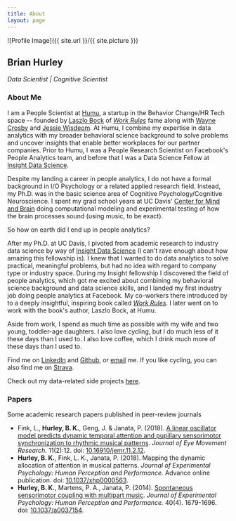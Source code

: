 ```yaml
---
title: About
layout: page
---
```

![Profile Image]({{ site.url }}/{{ site.picture }})

## Brian Hurley
*Data Scientist | Cognitive Scientist*

### About Me
I am a People Scientist at [Humu](https://humu.com/), a startup in the Behavior Change/HR Tech space -- founded by [Laszlo Bock](https://www.linkedin.com/in/laszlobock/) of [*Work Rules*](https://www.amazon.com/Work-Rules-Insights-Inside-Transform-ebook/dp/B00MEMMVB8) fame along with  [Wayne Crosby](https://www.linkedin.com/in/wcrosby/) and [Jessie Wisdeom](https://www.linkedin.com/in/wisdomj/). At Humu, I combine my expertise in data analytics with my broader behavioral science background to solve problems and uncover insights that enable better workplaces for our partner companies. Prior to Humu, I was a People Research Scientist on Facebook's People Analytics team, and before that I was a Data Science Fellow at [Insight Data Science](https://www.insightdatascience.com/).

Despite my landing a career in people analytics, I do not have a formal background in I/O Psychology or a related applied research field. Instead, my Ph.D. was in the basic science area of Cognitive Psychology/Cognitive Neuroscience. I spent my grad school years at UC Davis' [Center for Mind and Brain](https://mindbrain.ucdavis.edu/) doing computational modeling and experimental testing of how the brain processes sound (using music, to be exact). 

So how on earth did I end up in people analytics?

After my Ph.D. at UC Davis, I pivoted from academic research to industry data science by way of [Insight Data Science](https://www.insightdatascience.com/) (I can't rave enough about how amazing this fellowship is). I knew that I wanted to do data analytics to solve practical, meaningful problems, but had no idea with regard to company type or industry space. During my Insight fellowship I discovered the field of people analytics, which got me excited about combining my behavioral science background and data science skills, and I landed my first industry job doing people analytics at Facebook. My co-workers there introduced by to a deeply insightful, inspiring book called [*Work Rules*](https://www.amazon.com/Work-Rules-Insights-Inside-Transform-ebook/dp/B00MEMMVB8). I later went on to work with the book's author, Laszlo Bock, at Humu.

Aside from work, I spend as much time as possible with my wife and two young, toddler-age daughters. I also love cycling, but I do much less of it these days than I used to. I also love coffee, which I drink much more of these days than I used to.

Find me on [LinkedIn](https://linkedin.com/in/bkhurley/) and [Github](https://github.com/bkhurley), or [email](mailto:hurley.brian@gmail.com) me. If you like cycling, you can also find me on [Strava](https://www.strava.com/athletes/4699116).

Check out my data-related side projects [here](https://bkhurley.github.io/projects/).

### Papers
Some academic research papers published in peer-review journals
- Fink, L., **Hurley, B. K.**, Geng, J. & Janata, P. (2018). [A linear oscillator model predicts dynamic temporal attention and pupillary sensorimotor synchronization to rhythmic musical patterns](/assets/fink_hurley_geng_janata_2018.pdf). *Journal of Eye Movement Research.* 11(2):12. doi: [10.16910/jemr.11.2.12](https://bop.unibe.ch/JEMR/article/view/4285/4285-Fink-final-sub1).
- **Hurley, B. K.**, Fink, L. K., Janata, P. (2018). Mapping the dynamic allocation of attention in musical patterns. *Journal of Experimental Psychology: Human Perception and Performance.* Advance online publication. doi: [10.1037/xhp0000563](http://psycnet.apa.org/doiLanding?doi=10.1037%2Fxhp0000563).
- **Hurley, B. K.**, Martens, P. A., Janata, P. (2014). [Spontaneous sensorimotor coupling with multipart music](/assets/HurleyMartensJanata_2014_JEPHPP.pdf). *Journal of Experimental Psychology: Human Perception and Performance.* 40(4). 1679-1696. doi: [10.1037/a0037154](https://doi.org/10.1037/a0037154).
